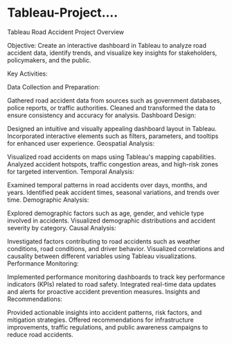 # Tableau-Project....
Tableau Road Accident Project Overview

Objective:
Create an interactive dashboard in Tableau to analyze road accident data, identify trends, and visualize key insights for stakeholders, policymakers, and the public.

Key Activities: 
 
Data Collection and Preparation:
 
Gathered road accident data from sources such as government databases, police reports, or traffic authorities.
Cleaned and transformed the data to ensure consistency and accuracy for analysis. 
Dashboard Design:
 
Designed an intuitive and visually appealing dashboard layout in Tableau.
Incorporated interactive elements such as filters, parameters, and tooltips for enhanced user experience.
Geospatial Analysis:

Visualized road accidents on maps using Tableau's mapping capabilities.
Analyzed accident hotspots, traffic congestion areas, and high-risk zones for targeted intervention.
Temporal Analysis:

Examined temporal patterns in road accidents over days, months, and years.
Identified peak accident times, seasonal variations, and trends over time.
Demographic Analysis:

Explored demographic factors such as age, gender, and vehicle type involved in accidents.
Visualized demographic distributions and accident severity by category.
Causal Analysis:

Investigated factors contributing to road accidents such as weather conditions, road conditions, and driver behavior.
Visualized correlations and causality between different variables using Tableau visualizations.
Performance Monitoring:

Implemented performance monitoring dashboards to track key performance indicators (KPIs) related to road safety.
Integrated real-time data updates and alerts for proactive accident prevention measures.
Insights and Recommendations:

Provided actionable insights into accident patterns, risk factors, and mitigation strategies.
Offered recommendations for infrastructure improvements, traffic regulations, and public awareness campaigns to reduce road accidents.

